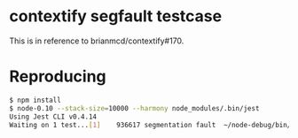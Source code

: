 # contextify segfault testcase

This is in reference to brianmcd/contextify#170.

# Reproducing

```sh
$ npm install
$ node-0.10 --stack-size=10000 --harmony node_modules/.bin/jest
Using Jest CLI v0.4.14
Waiting on 1 test...[1]    936617 segmentation fault  ~/node-debug/bin/node --stack-size=10000 --harmony node_modules/.bin/jest
```
